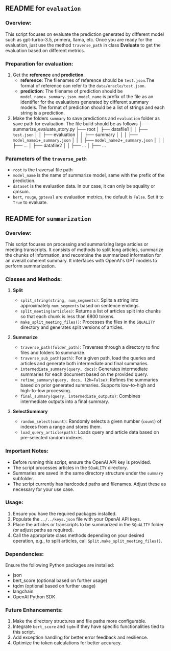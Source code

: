 ## README for `evaluation`

### Overview:

This script focuses on evaluate the prediction generated by different model such as gpt-turbo-3.5, primera, llama, etc. Once you are ready for the evaluation, just use the method  `traverse_path` in class **Evaluate** to get the evaluation based on different metrics.

### Preparation for evaluation:

1. Get the **reference** and **prediction**. 
   - **reference**: The filenames of reference should be `test.json`.The format of reference can refer to the `data/oracle/test.json`. 
   - **prediction**:  The filename of prediction should be `model_name`+`_summary.json`. `model_name` is prefix of the file as an identifier for the evaluations generated by different summary models. The format of prediction should be a list of strings and each string is a prediction.
2. Make the folders `summary` to save predictions and `evaluation` folder as save path for evaluation. The file build should be as follows
├── summarize_evaluate_story.py
├── root
│      ├── datafile1
│      │      ├── `test.json`
│      │      ├── evaluation
│      │      ├── summary
│      │      │      ├── `model_name1`+`_summary.json`
│      │      │      ├── `model_name2`+`_summary.json`
│      │      │      ├── ...
│      ├── datafile2
│      │      ├── ...
│      ├── ...

### Parameters of the `traverse_path` 

- `root` is the traversal file path
- `model_name` is the name of summarize model, same with the prefix of the prediction.
- `dataset` is the evaluation data. In our case, it can only be squality or qmsum.
- `bert`, `rouge`, `gpteval` are evaluation metrics, the default is `False`. Set it to `True` to evaluate.

## README for `summarization`

### Overview:

This script focuses on processing and summarizing large articles or meeting transcripts. It consists of methods to split long articles, summarize the chunks of information, and recombine the summarized information for an overall coherent summary. It interfaces with OpenAI's GPT models to perform summarization.

### Classes and Methods:

1. **Split**
   - `split_string(string, num_segments)`: Splits a string into approximately `num_segments` based on sentence endings.
   - `split_meeting(articles)`: Returns a list of articles split into chunks so that each chunk is less than 6800 tokens.
   - `make_split_meeting_files()`: Processes the files in the `SQuALITY` directory and generates split versions of articles.

2. **Summarize**
   - `traverse_path(folder_path)`: Traverses through a directory to find files and folders to summarize.
   - `traverse_sub_path(path)`: For a given path, load the queries and articles and generate both intermediate and final summaries.
   - `intermediate_summary(query, docs)`: Generates intermediate summaries for each document based on the provided query.
   - `refine_summary(query, docs, l2h=False)`: Refines the summaries based on prior generated summaries. Supports low-to-high and high-to-low processing.
   - `final_summary(query, intermediate_outputs)`: Combines intermediate outputs into a final summary.

3. **SelectSummary**
   - `random_select(count)`: Randomly selects a given number (`count`) of indexes from a range and stores them.
   - `load_query_article(path)`: Loads query and article data based on pre-selected random indexes.

### Important Notes:

- Before running this script, ensure the OpenAI API key is provided.
- The script processes articles in the `SQuALITY` directory.
- Summaries are saved in the same directory structure under the `summary` subfolder.
- The script currently has hardcoded paths and filenames. Adjust these as necessary for your use case.

### Usage:

1. Ensure you have the required packages installed.
2. Populate the `../../keys.json` file with your OpenAI API keys.
3. Place the articles or transcripts to be summarized in the `SQuALITY` folder (or adjust paths as required).
4. Call the appropriate class methods depending on your desired operation, e.g., to split articles, call `Split.make_split_meeting_files()`.

### Dependencies:

Ensure the following Python packages are installed:

- json
- bert_score (optional based on further usage)
- tqdm (optional based on further usage)
- langchain
- OpenAI Python SDK

### Future Enhancements:

1. Make the directory structures and file paths more configurable.
2. Integrate `bert_score` and `tqdm` if they have specific functionalities tied to this script.
3. Add exception handling for better error feedback and resilience.
4. Optimize the token calculations for better accuracy.
